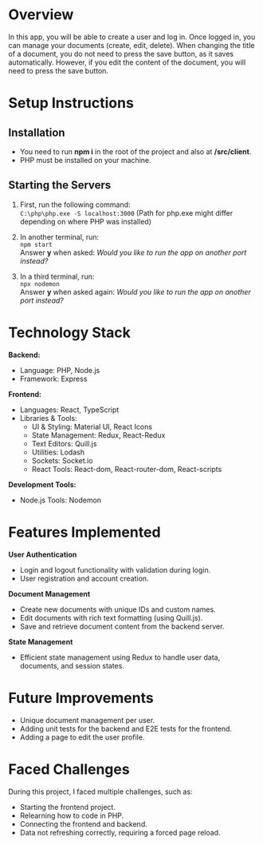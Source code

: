 # Overview

In this app, you will be able to create a user and log in. Once logged in, you can manage your documents (create, edit, delete). When changing the title of a document, you do not need to press the save button, as it saves automatically. However, if you edit the content of the document, you will need to press the save button.

# Setup Instructions

## Installation 

- You need to run **npm i** in the root of the project and also at **/src/client**.
- PHP must be installed on your machine.

## Starting the Servers

1. First, run the following command:  
   `C:\php\php.exe -S localhost:3000`
   (Path for php.exe might differ depending on where PHP was installed)
   
2. In another terminal, run:  
   `npm start`  
   Answer **y** when asked: *Would you like to run the app on another port instead?*

3. In a third terminal, run:  
   `npx nodemon`  
   Answer **y** when asked again: *Would you like to run the app on another port instead?*

# Technology Stack

**Backend:**
- Language: PHP, Node.js
- Framework: Express

**Frontend:**
- Languages: React, TypeScript
- Libraries & Tools:
    - UI & Styling: Material UI, React Icons
    - State Management: Redux, React-Redux
    - Text Editors: Quill.js
    - Utilities: Lodash
    - Sockets: Socket.io
    - React Tools: React-dom, React-router-dom, React-scripts

**Development Tools:**
- Node.js Tools: Nodemon

# Features Implemented

**User Authentication**
- Login and logout functionality with validation during login.
- User registration and account creation.

**Document Management**
- Create new documents with unique IDs and custom names.
- Edit documents with rich text formatting (using Quill.js).
- Save and retrieve document content from the backend server.

**State Management**
- Efficient state management using Redux to handle user data, documents, and session states.

# Future Improvements

- Unique document management per user.
- Adding unit tests for the backend and E2E tests for the frontend.
- Adding a page to edit the user profile.

# Faced Challenges

During this project, I faced multiple challenges, such as:
- Starting the frontend project.
- Relearning how to code in PHP.
- Connecting the frontend and backend.
- Data not refreshing correctly, requiring a forced page reload.